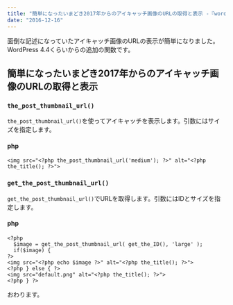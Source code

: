 ```yaml
---
title: "簡単になったいまどき2017年からのアイキャッチ画像のURLの取得と表示 -『wordpress』"
date: "2016-12-16"
---
```


面倒な記述になっていたアイキャッチ画像のURLの表示が簡単になりました。WordPress 4.4くらいからの追加の関数です。

## 簡単になったいまどき2017年からのアイキャッチ画像のURLの取得と表示

### `the_post_thumbnail_url()`

`the_post_thumbnail_url()`を使ってアイキャッチを表示します。引数にはサイズを指定します。

#### php

```
<img src="<?php the_post_thumbnail_url('medium'); ?>" alt="<?php the_title(); ?>">

```

### `get_the_post_thumbnail_url()`

`get_the_post_thumbnail_url()`でURLを取得します。引数にはIDとサイズを指定します。

#### php

```
<?php
  $image = get_the_post_thumbnail_url( get_the_ID(), 'large' );
  if($image) {
?>
<img src="<?php echo $image ?>" alt="<?php the_title(); ?>">
<?php } else { ?>
<img src="default.png" alt="<?php the_title(); ?>">
<?php } ?>

```

おわります。
